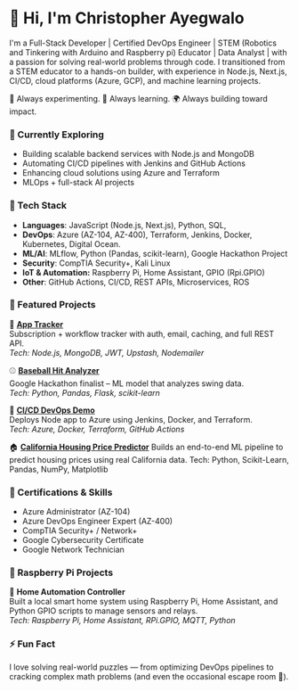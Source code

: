 # 👋 Hi, I'm Christopher Ayegwalo

I'm a Full-Stack Developer | Certified DevOps Engineer | STEM (Robotics and Tinkering with Arduino and Raspberry pi) Educator |  Data Analyst | with a passion for solving real-world problems through code. I transitioned from a STEM educator to a hands-on builder, with experience in Node.js, Next.js, CI/CD, cloud platforms (Azure, GCP), and machine learning projects.

🧪 Always experimenting. 🔧 Always learning. 🌍 Always building toward impact.

### 🚀 Currently Exploring
- Building scalable backend services with Node.js and MongoDB
- Automating CI/CD pipelines with Jenkins and GitHub Actions
- Enhancing cloud solutions using Azure and Terraform
- MLOps + full-stack AI projects


### 🚀 Tech Stack
- **Languages**: JavaScript (Node.js, Next.js), Python, SQL,
- **DevOps**: Azure (AZ-104, AZ-400), Terraform, Jenkins, Docker, Kubernetes, Digital Ocean. 
- **ML/AI**: MLflow, Python (Pandas, scikit-learn), Google Hackathon Project
- **Security**: CompTIA Security+, Kali Linux
- **IoT & Automation:** Raspberry Pi, Home Assistant, GPIO (Rpi.GPIO)
- **Other**: GitHub Actions, CI/CD, REST APIs, Microservices, ROS 


### 🧩 Featured Projects
🔐 [**App Tracker**](https://github.com/ayegwalo/app-tracker)  
Subscription + workflow tracker with auth, email, caching, and full REST API.  
*Tech: Node.js, MongoDB, JWT, Upstash, Nodemailer*

⚾ [**Baseball Hit Analyzer**](https://github.com/ayegwalo/baseball-hit-analyzer)  
Google Hackathon finalist – ML model that analyzes swing data.  
*Tech: Python, Pandas, Flask, scikit-learn*

🔁 [**CI/CD DevOps Demo**](https://github.com/ayegwalo/DevOps-Roadmap-chris)  
Deploys Node app to Azure using Jenkins, Docker, and Terraform.  
*Tech: Azure, Docker, Terraform, GitHub Actions*

🏠 [**California Housing Price Predictor**](https://github.com/ayegwalo/handsOnML/tree/main)
Builds an end-to-end ML pipeline to predict housing prices using real California data.
Tech: Python, Scikit-Learn, Pandas, NumPy, Matplotlib



### 📜 Certifications & Skills
- Azure Administrator (AZ-104)
- Azure DevOps Engineer Expert (AZ-400)
- CompTIA Security+ / Network+
- Google Cybersecurity Certificate
- Google Network Technician


### 🏡 Raspberry Pi Projects
🧠 **Home Automation Controller**  
Built a local smart home system using Raspberry Pi, Home Assistant, and Python GPIO scripts to manage sensors and relays.  
*Tech: Raspberry Pi, Home Assistant, RPi.GPIO, MQTT, Python*



### ⚡ Fun Fact
I love solving real-world puzzles — from optimizing DevOps pipelines to cracking complex math problems (and even the occasional escape room 🧩).




